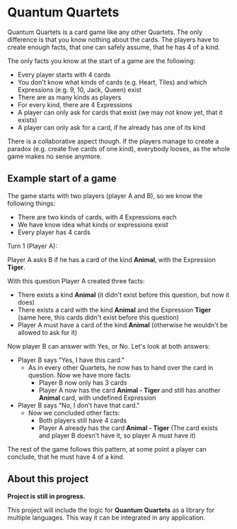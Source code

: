 # Quantum Quartets
Quantum Quartets is a card game like any other Quartets. 
The only difference is that you know nothing about the cards.
The players have to create enough facts, that one can safely assume, that he has 4 of a kind.

The only facts you know at the start of a game are the following:
 - Every player starts with 4 cards
 - You don't know what kinds of cards (e.g. Heart, Tiles) and which Expressions (e.g. 9, 10, Jack, Queen) exist
 - There are as many kinds as players
 - For every kind, there are 4 Expressions
 - A player can only ask for cards that exist (we may not know yet, that it exists)
 - A player can only ask for a card, if he already has one of its kind

There is a collaborative aspect though. If the players manage to create a paradox (e.g. create five cards of one kind), 
everybody looses, as the whole game makes no sense anymore.

## Example start of a game
The game starts with two players (player A and B), so we know the following things:
 - There are two kinds of cards, with 4 Expressions each
 - We have know idea what kinds or expressions exist
 - Every player has 4 cards

Turn 1 (Player A):

Player A asks B if he has a card of the kind **Animal**, with the Expression **Tiger**.

With this question Player A created three facts:
 - There exists a kind **Animal** (it didn't exist before this question, but now it does)
 - There exists a card with the kind **Animal** and the Expression **Tiger** (same here, this cards didn't exist before this question)
 - Player A must have a card of the kind **Animal** (otherwise he wouldn't be allowed to ask for it)

Now player B can answer with Yes, or No. Let's look at both answers:
 - Player B says "Yes, I have this card."
   - As in every other Quartets, he now has to hand over the card in question. Now we have more facts:
     - Player B now only has 3 cards
     - Player A now has the card **Animal - Tiger** and still has another **Animal** card, with undefined Expression
 - Player B says "No, I don't have that card."
   - Now we concluded other facts:
     - Both players still have 4 cards
     - Player A already has the card **Animal - Tiger** (The card exists and player B doesn't have it, so player A must have it)

The rest of the game follows this pattern, at some point a player can conclude, that he must have 4 of a kind.

## About this project

**Project is still in progress.**

This project will include the logic for **Quantum Quartets** as a library for multiple languages. This way it can be integrated in any application.

